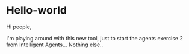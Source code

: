 # Hello-world

Hi people, 

I'm playing around with this new tool, just to start the agents exercise 2 from Intelligent Agents... 
Nothing else.. 
